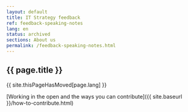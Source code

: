 ```yaml
---
layout: default
title: IT Strategy feedback
ref: feedback-speaking-notes
lang: en
status: archived
sections: About us
permalink: /feedback-speaking-notes.html
---
```


## {{ page.title }}

{{ site.thisPageHasMoved[page.lang] }}

[Working in the open and the ways you can contribute]({{ site.baseurl }}/how-to-contribute.html)
